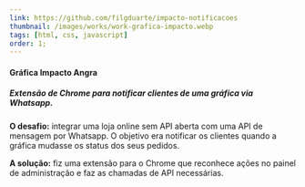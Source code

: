 ```yaml
---
link: https://github.com/filgduarte/impacto-notificacoes
thumbnail: /images/works/work-grafica-impacto.webp
tags: [html, css, javascript]
order: 1;
---
```

#### Gráfica Impacto Angra
##### Extensão de Chrome para notificar clientes de uma gráfica via Whatsapp.
**O desafio:** integrar uma loja online sem API aberta com uma API de mensagem por Whatsapp. O objetivo era notificar os clientes quando a gráfica mudasse os status dos seus pedidos.

**A solução:** fiz uma extensão para o Chrome que reconhece ações no painel de administração e faz as chamadas de API necessárias.
